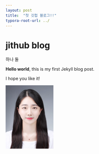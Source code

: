 ```yaml
---
layout: post
title:  "첫 깃헙 블로그!!"
typora-root-url: ../
---
```


# jithub blog
하나 둘



**Hello world**, this is my first Jekyll blog post.

I hope you like it!





<img src="/images/2023-03-11-fisrt/증명사진-1678503656815-2.jpg" alt="증명사진" style="zoom:33%;" />
